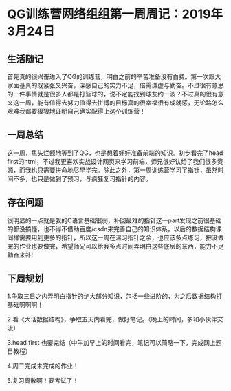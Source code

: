 # QG训练营网络组组第一周周记：2019年3月24日

## 生活随记

首先真的很兴奋进入了QG的训练营，明白之前的辛苦准备没有白费。第一次跟大家面基真的既紧张又兴奋，深感自己的实力不足，倍需谦虚与勤奋。不过很有意思的一件事情就是很多人都是打篮球的，说不定能找到球友约一波？不过真的很有意义这一周，能有值得去努力值得去拼搏的目标真的很幸福很有成就感，无论路怎么艰难我都要狠狠地证明自己确实配得上这个训练营！

## 一周总结

这一周，焦头烂额地等到了QG，也是想着好好准备前端的知识。初步看完了head first的html，不过我更喜欢实战设计网页来学习前端，师兄很好认给了我们很多资源，而我也只需要拼命地尽早学完。除此之外，第一周训练营学习了指针，虽然时间不多，也只是做到了预习，与疯狂复习指针的内容。

## 存在问题

很明显的一点就是我的C语言基础很弱，补回最难的指针这一part发现之前很基础的都没搞懂，也不得不借助百度/csdn来完善自己的知识体系，以后的数据结构课同样需要用到更多的指针，所以这一周在温习指针之余，也应该多点练习，把没做完的作业也要做完，希望师兄可以给我多点时间弄明白这些底层的东西，能力不足勤奋来补!

## 下周规划

1.争取三日之内弄明白指针的绝大部分知识，包括一些进阶的，为之后数据结构打基础啊啊啊！

2.看《大话数据结构》，争取五天内看完，做好笔记。（晚上的时间，多和小伙伴交流）

3.head first 也要完结（中午加早上的时间看完，笔记可以简略一下，完成网上题目教程）

4.周二完成未完成的作业！

5.复习离散啊！要考试了！

